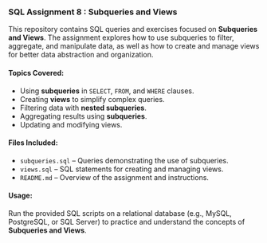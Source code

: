 
### **SQL Assignment 8 : Subqueries and Views**  

This repository contains SQL queries and exercises focused on **Subqueries and Views**. The assignment explores how to use subqueries to filter, aggregate, and manipulate data, as well as how to create and manage views for better data abstraction and organization.  

#### **Topics Covered:**  
- Using **subqueries** in `SELECT`, `FROM`, and `WHERE` clauses.  
- Creating **views** to simplify complex queries.  
- Filtering data with **nested subqueries**.  
- Aggregating results using **subqueries**.  
- Updating and modifying views.  

#### **Files Included:**  
- `subqueries.sql` – Queries demonstrating the use of subqueries.  
- `views.sql` – SQL statements for creating and managing views.  
- `README.md` – Overview of the assignment and instructions.  

#### **Usage:**  
Run the provided SQL scripts on a relational database (e.g., MySQL, PostgreSQL, or SQL Server) to practice and understand the concepts of **Subqueries and Views**.  
